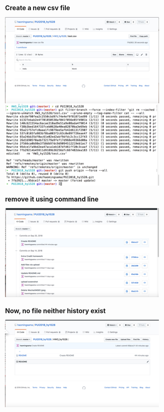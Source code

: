 ## Create a new csv file
![Alt text](../HW3_hy1528/WechatIMG102.jpeg)
![Alt text](../HW3_hy1528/WechatIMG103.jpeg)
## remove it using command line
![Alt text](../HW3_hy1528/WechatIMG104.jpeg)

## Now, no file neither history exist 
![Alt text](../HW3_hy1528/WechatIMG105.jpeg)
